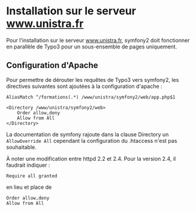 Installation sur le serveur www.unistra.fr
==========================================


Pour l'installation sur le serveur www.unistra.fr, symfony2 doit fonctionner en
parallèle de Typo3 pour un sous-ensemble de pages uniquement.


Configuration d'Apache
----------------------

Pour permettre de dérouter les requêtes de Typo3 vers symfony2, les directives
suivantes sont ajoutées à la configuration d'apache :

    AliasMatch ^/formations(.*) /www/unistra/symfony2/web/app.php$1

    <Directory /www/unistra/symfony2/web>
        Order allow,deny
        Allow from All
    </Directory>

La documentation de symfony rajoute dans la clause Directory un `AllowOverride
All` cependant la configuration du .htaccess n'est pas souhaitable.

À noter une modification entre httpd 2.2 et 2.4. Pour la version 2.4, il
faudrait indiquer :

    Require all granted

en lieu et place de

    Order allow,deny
    Allow from All

